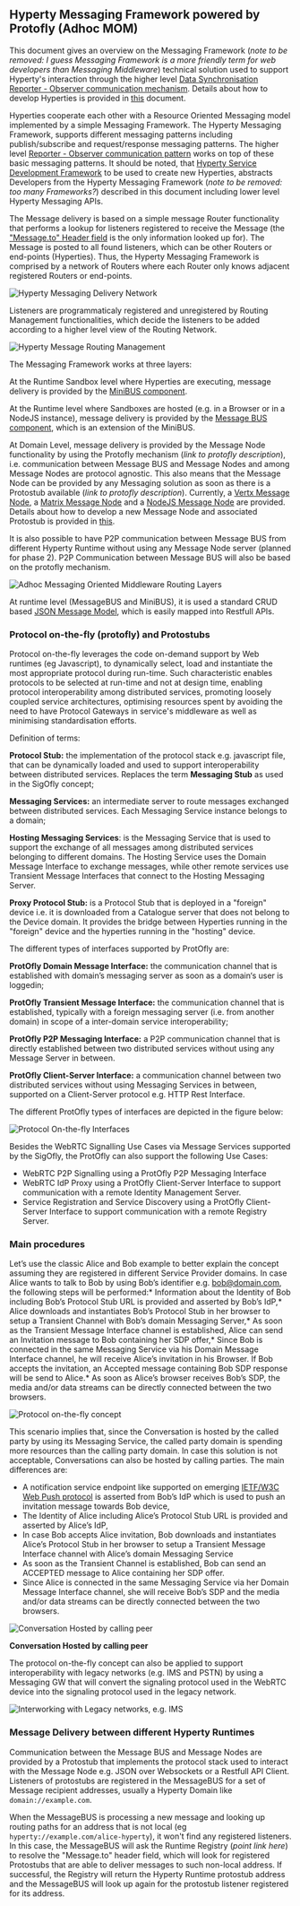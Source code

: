 Hyperty Messaging Framework powered by Protofly (Adhoc MOM)
-----------------------------------------------------------

This document gives an overview on the Messaging Framework (*note to be removed: I guess Messaging Framework is a more friendly term for web developers than Messaging Middleware*) technical solution used to support Hyperty's interaction through the higher level [Data Synchronisation Reporter - Observer communication mechanism](p2p-data-sync.md). Details about how to develop Hyperties is provided in [this](development-of-hyperties.md) document.

Hyperties cooperate each other with a Resource Oriented Messaging model implemented by a simple Messaging Framework. The Hyperty Messaging Framework, supports different messaging patterns including publish/subscribe and request/response messaging patterns. The higher level [Reporter - Observer communication pattern](p2p-data-sync.md) works on top of these basic messaging patterns. It should be noted, that [Hyperty Service Development Framework](development-of-hyperties.md) to be used to create new Hyperties, abstracts Developers from the Hyperty Messaging Framework (*note to be removed: too many Frameworks?*) described in this document including lower level Hyperty Messaging APIs.

The Message delivery is based on a simple message Router functionality that performs a lookup for listeners registered to receive the Message (the ["Message.to" Header field](https://github.com/reTHINK-project/dev-service-framework/blob/develop/docs/datamodel/message/readme.md#to) is the only information looked up for). The Message is posted to all found listeners, which can be other Routers or end-points (Hyperties). Thus, the Hyperty Messaging Framework is comprised by a network of Routers where each Router only knows adjacent registered Routers or end-points.

![Hyperty Messaging Delivery Network](routing-network.png)

Listeners are programmaticaly registered and unregistered by Routing Management functionalities, which decide the listeners to be added according to a higher level view of the Routing Network.

![Hyperty Message Routing Management](routing-management.png)

The Messaging Framework works at three layers:

At the Runtime Sandbox level where Hyperties are executing, message delivery is provided by the [MiniBUS component](https://github.com/reTHINK-project/dev-runtime-core/blob/master/src/bus/MiniBus.js).

At the Runtime level where Sandboxes are hosted (e.g. in a Browser or in a NodeJS instance), message delivery is provided by the [Message BUS component](https://github.com/reTHINK-project/dev-runtime-core/blob/master/src/bus/MessageBus.js), which is an extension of the MiniBUS.

At Domain Level, message delivery is provided by the Message Node functionality by using the Protofly mechanism (*link to protofly description*), i.e. communication between Message BUS and Message Nodes and among Message Nodes are protocol agnostic. This also means that the Message Node can be provided by any Messaging solution as soon as there is a Protostub available (*link to protofly description*). Currently, a [Vertx Message Node](https://github.com/reTHINK-project/dev-msg-node-vertx), a [Matrix Message Node](https://github.com/reTHINK-project/dev-msg-node-matrix) and a [NodeJS Message Node](https://github.com/reTHINK-project/dev-msg-node-nodejs) are provided. Details about how to develop a new Message Node and associated Protostub is provided in [this](development-of-protostubs-and-msg-nodes.md).

It is also possible to have P2P communication between Message BUS from different Hyperty Runtime without using any Message Node server (planned for phase 2). P2P Communication between Message BUS will also be based on the protofly mechanism.

![Adhoc Messaging Oriented Middleware Routing Layers](mofly.png)

At runtime level (MessageBUS and MiniBUS), it is used a standard CRUD based [JSON Message Model](../datamodel/message/readme.md), which is easily mapped into Restfull APIs.

### Protocol on-the-fly (protofly) and Protostubs

Protocol on-the-fly leverages the code on-demand support by Web runtimes (eg Javascript), to dynamically select, load and instantiate the most appropriate protocol during run-time. Such characteristic enables protocols to be selected at run-time and not at design time, enabling protocol interoperability among distributed services, promoting loosely coupled service architectures, optimising resources spent by avoiding the need to have Protocol Gateways in service's middleware as well as minimising standardisation efforts.

Definition of terms:

**Protocol Stub:** the implementation of the protocol stack e.g. javascript file, that can be dynamically loaded and used to support interoperability between distributed services. Replaces the term **Messaging Stub** as used in the SigOfly concept;

**Messaging Services:** an intermediate server to route messages exchanged between distributed services. Each Messaging Service instance belongs to a domain;

**Hosting Messaging Services**: is the Messaging Service that is used to support the exchange of all messages among distributed services belonging to different domains. The Hosting Service uses the Domain Message Interface to exchange messages, while other remote services use Transient Message Interfaces that connect to the Hosting Messaging Server.

**Proxy Protocol Stub:** is a Protocol Stub that is deployed in a "foreign" device i.e. it is downloaded from a Catalogue server that does not belong to the Device domain. It provides the bridge between Hyperties running in the "foreign" device and the hyperties running in the "hosting" device.

The different types of interfaces supported by ProtOfly are:

**ProtOfly Domain Message Interface:** the communication channel that is established with domain’s messaging server as soon as a domain‘s user is loggedin;

**ProtOfly Transient Message Interface:** the communication channel that is established, typically with a foreign messaging server (i.e. from another domain) in scope of a inter-domain service interoperability;

**ProtOfly P2P Messaging Interface:** a P2P communication channel that is directly established between two distributed services without using any Message Server in between.

**ProtOfly Client-Server Interface:** a communication channel between two distributed services without using Messaging Services in between, supported on a Client-Server protocol e.g. HTTP Rest Interface.

The different ProtOfly types of interfaces are depicted in the figure below:

![Protocol On-the-fly Interfaces](protofly-arch.png)

Besides the WebRTC Signalling Use Cases via Message Services supported by the SigOfly, the ProtOfly can also support the following Use Cases:

-	WebRTC P2P Signalling using a ProtOfly P2P Messaging Interface
-	WebRTC IdP Proxy using a ProtOfly Client-Server Interface to support communication with a remote Identity Management Server.
-	Service Registration and Service Discovery using a ProtOfly Client-Server Interface to support communication with a remote Registry Server.

### Main procedures

Let’s use the classic Alice and Bob example to better explain the concept assuming they are registered in different Service Provider domains. In case Alice wants to talk to Bob by using Bob’s identifier e.g. bob@domain.com, the following steps will be performed:* Information about the Identity of Bob including Bob’s Protocol Stub URL is provided and asserted by Bob’s IdP,* Alice downloads and instantiates Bob’s Protocol Stub in her browser to setup a Transient Channel with Bob’s domain Messaging Server,* As soon as the Transient Message Interface channel is established, Alice can send an Invitation message to Bob containing her SDP offer,* Since Bob is connected in the same Messaging Service via his Domain Message Interface channel, he will receive Alice’s invitation in his Browser. If Bob accepts the invitation, an Accepted message containing Bob SDP response will be send to Alice.* As soon as Alice’s browser receives Bob’s SDP, the media and/or data streams can be directly connected between the two browsers.

![Protocol on-the-fly concept](https://github.com/hypercomm/wonder/raw/master/docs/images/signalling-on-the-fly.png)

This scenario implies that, since the Conversation is hosted by the called party by using its Messaging Service, the called party domain is spending more resources than the calling party domain. In case this solution is not acceptable, Conversations can also be hosted by calling parties. The main differences are:

-	A notification service endpoint like supported on emerging [IETF/W3C Web Push protocol](https://datatracker.ietf.org/doc/draft-ietf-webpush-protocol/) is asserted from Bob’s IdP which is used to push an invitation message towards Bob device,
-	The Identity of Alice including Alice’s Protocol Stub URL is provided and asserted by Alice’s IdP,
-	In case Bob accepts Alice invitation, Bob downloads and instantiates Alice’s Protocol Stub in her browser to setup a Transient Message Interface channel with Alice’s domain Messaging Service
-	As soon as the Transient Channel is established, Bob can send an ACCEPTED message to Alice containing her SDP offer.
-	Since Alice is connected in the same Messaging Service via her Domain Message Interface channel, she will receive Bob’s SDP and the media and/or data streams can be directly connected between the two browsers.

![Conversation Hosted by calling peer](https://github.com/hypercomm/wonder/raw/master/docs/images/Conversation%20Hosted%20by%20calling%20peer.png)

**Conversation Hosted by calling peer**

The protocol on-the-fly concept can also be applied to support interoperability with legacy networks (e.g. IMS and PSTN) by using a Messaging GW that will convert the signaling protocol used in the WebRTC device into the signaling protocol used in the legacy network.

![Interworking with Legacy networks, e.g. IMS](https://github.com/hypercomm/wonder/raw/master/docs/images/Interworking%20with%20Legacy%20networks%2C%20e.g.%20IMS.png)

### Message Delivery between different Hyperty Runtimes

Communication between the Message BUS and Message Nodes are provided by a Protostub that implements the protocol stack used to interact with the Message Node e.g. JSON over Websockets or a Restfull API Client. Listeners of protostubs are registered in the MessageBUS for a set of Message recipient addresses, usually a Hyperty Domain like `domain://example.com`.

When the MessageBUS is processing a new message and looking up routing paths for an address that is not local (eg `hyperty://example.com/alice-hyperty`), it won't find any registered listeners. In this case, the MessageBUS will ask the Runtime Registry (*point link here*) to resolve the "Message.to" header field, which will look for registered Protostubs that are able to deliver messages to such non-local address. If successful, the Registry will return the Hyperty Runtime protostub address and the MessageBUS will look up again for the protostub listener registered for its address.
